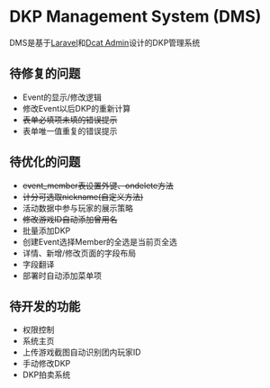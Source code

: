 # DKP Management System (DMS)
DMS是基于[Laravel](https://laravel.com)和[Dcat Admin](http://www.dcatadmin.com)设计的DKP管理系统

## 待修复的问题
- Event的显示/修改逻辑
- 修改Event以后DKP的重新计算
- ~~表单必填项未填的错误提示~~
- 表单唯一值重复的错误提示

## 待优化的问题
- ~~event_member表设置外键、ondelete方法~~
- ~~计分可选取nickname(自定义方法)~~
- 活动数据中参与玩家的展示策略
- ~~修改游戏ID自动添加曾用名~~
- 批量添加DKP
- 创建Event选择Member的全选是当前页全选
- 详情、新增/修改页面的字段布局
- 字段翻译
- 部署时自动添加菜单项


## 待开发的功能
- 权限控制
- 系统主页
- 上传游戏截图自动识别团内玩家ID
- 手动修改DKP
- DKP拍卖系统